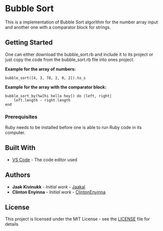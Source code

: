 # Bubble Sort

This is a implementation of Bubble Sort algorithm for the number array input and another one with a comparator block for strings.

## Getting Started

One can either download the bubble_sort.rb and include it to its project or just copy the code from the bubble_sort.rb file into ones project.

**Example for the array of numbers:**
```
bubble_sort([4, 3, 78, 2, 0, 2]).to_s
```
**Example for the array with the comparator block:**
```
bubble_sort_by(%w[hi hello hey]) do |left, right| 
    left.length - right.length
end
```
### Prerequisites

Ruby needs to be installed before one is able to run Ruby code in its computer.

## Built With

* [VS Code](https://code.visualstudio.com/) - The code editor used

## Authors

* **Jaak Kivinukk** - *Initial work* - [Jaakal](https://github.com/Jaakal)
* **Clinton Enyinna** - *Initial work* - [ClintonEnyinna](https://github.com/ClintonEnyinna)

## License

This project is licensed under the MIT License - see the [LICENSE](LICENSE) file for details

